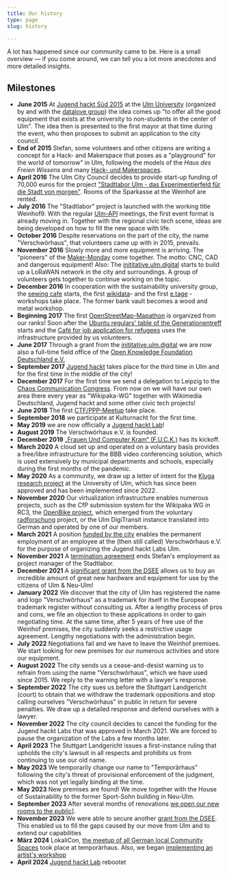 ```yaml
---
title: Our history
type: page
slug: history

---
```


A lot has happened since our community came to be. Here is a small overview &mdash; if you come around, we can tell you a lot more anecdotes and more detailed insights.

## Milestones
  * **June 2015** At [Jugend hackt Süd 2015](https://jugendhackt.org/event-rueckblick/ulm-2015/) at the [Ulm University](https://www.uni-ulm.de) (organized by and with the [datalove group](http://www.ulmapi.de)) the idea comes up "to offer all the good equipment that exists at the university to non-students in the center of Ulm". The idea then is presented to the first mayor at that time during the event, who then proposes to submit an application to the city council.
  * **End of 2015** Stefan, some volunteers and other citizens are writing a concept for a Hack- and Makerspace that poses as a "playground" for the world of tomorrow" in Ulm, following the models of the _Haus des Freien Wissens_ and many [Hack- und Makerspaces](https://wiki.hackerspaces.org/Design_Patterns).
  * **April 2016** The Ulm City Council decides to provide start-up funding of 70,000 euros for the project ["Stadtlabor Ulm - das Experimentierfeld für die Stadt von morgen"](http://buergerinfo.ulm.de/vo0050.php?__kvonr=4507). Rooms of the Sparkasse at the Weinhof are rented.
  * **July 2016** The "Stadtlabor" project is launched with the working title Weinhof9. With the regular [Ulm-API](http://www.ulmapi.de) meetings, the first event format is already moving in. Together with the regional civic tech scene, ideas are being developed on how to fill the new space with life.
  * **October 2016** Despite reservations on the part of the city, the name "Verschwörhaus", that volunteers came up with in 2015, prevails.
  * **November 2016** Slowly more and more equipment is arriving. The "pioneers" of the [Maker-Monday](/en/groups/makermonday) come together. The motto: CNC, CAD and dangerous equipment! Also: The [inititative.ulm.digital](https://ulm-digital.com) starts to build up a LoRaWAN network in the city and surroundings. A group of volunteers gets together to continue working on the topic.
  * **December 2016** In cooperation with the sustainability university group, the [sewing cafe](/gruppen/naehcafe) starts, the first [wikidata](/en/groups/wikidata)- and the first [e.tage](https://www.etage-ulm.de/home) -workshops take place. The former bank vault becomes a wood and metal workshop.
  * **Beginning 2017** The first [OpenStreetMap-Mapathon](/en/groups/openstreetmap) is organized from our ranks! Soon after the [Ubuntu regulars' table of the Generationentreff](/termine-und-oeffnungszeiten/?tab=ubuntu) starts and the [Café for job application for refugees](/en/groups/bewerbungscafe) uses the infrastructure provided by us volunteers.
  * **June 2017** Through a grant from the [inititative.ulm.digital](https://ulm-digital.com) we are now also a full-time field office of the [Open Knowledge Foundation Deutschland e.V.](https://okfn.de)
  * **September 2017** [Jugend hackt](/termine-und-oeffnungszeiten/?tab=jugend-hackt) takes place for the third time in Ulm and for the first time in the middle of the city!
  * **December 2017** For the first time we send a delegation to Leipzig to the [Chaos Communication Congress](https://events.ccc.de/congress). From now on we will have our own area there every year as "Wikipaka-WG" together with Wikimedia Deutschland, Jugend hackt and some other civic tech projects!
  * **June 2018** The first [CTF/PPP-Meetup](/en/groups/ctf) take place.
  * **September 2018** we participate at Kulturnacht for the first time.
  * **May 2019** we are now officially a [Jugend hackt Lab](/en/category/jugend-hackt-lab)!
  * **August 2019** The Verschwörhaus e.V. is founded.
  * **December 2019** [„Frauen Und Computer Kram“ (F.U.C.K.)](/en/groups/fuck) has its kickoff.
  * **March 2020** A cloud set up and operated on a voluntary basis provides a free/libre infrastructure for the BBB video conferencing solution, which is used extensively by municipal departments and schools, especially during the first months of the pandemic.
  * **May 2020** As a community, we draw up a letter of intent for the [Kluga research project](https://www.uni-ulm.de/nawi/nawi-wichem/forschung/verbundprojekt-kluga/) at the University of Ulm, which has since been approved and has been implemented since 2022.
  * **November 2020** Our virtualization infrastructure enables numerous projects, such as the CfP submission system for the Wikipaka WG in RC3, the [OpenBike project,](https://vm.baden-wuerttemberg.de/de/politik-zukunft/zukunftskonzepte/digitale-mobilitaet/mobiarch-bw/openbike) which emerged from the voluntary [radforschung](https://radforschung.org/) project, or the Ulm DigiTransit instance translated into German and operated by one of our members.
  * **March 2021** A position [funded by the city](https://buergerinfo.ulm.de/to0050.php?__ktonr=22787) enables the permanent employment of an employee at the (then still called) Verschwörhaus e.V. for the purpose of organizing the Jugend hackt Labs Ulm.
  * **November 2021** A [termination agreement](/danke-stefan-fuer-fuenf-jahre-verschwoerhaus) ends Stefan's employment as project manager of the Stadtlabor.
  * **December 2021** A [significant grant from the DSEE]((/förderung-der-deutschen-stiftung-für-engagement-und-ehrenamt-dsee/)) allows us to buy an incredible amount of great new hardware and equipment for use by the citizens of Ulm & Neu-Ulm!
  * **January 2022** We discover that the city of Ulm has registered the name and logo "Verschwörhaus" as a trademark for itself in the European trademark register without consulting us. After a lengthy process of pros and cons, we file an objection to these applications in order to gain negotiating time. At the same time, after 5 years of free use of the Weinhof premises, the city suddenly seeks a restrictive usage agreement. Lengthy negotiations with the administration begin.
  * **July 2022** Negotiations fail and we have to leave the Weinhof premises. We start looking for new premises for our numerous activities and store our equipment.
  * **August 2022** The city sends us a cease-and-desist warning us to refrain from using the name "Verschwörhaus", which we have used since 2015. We reply to the warning letter with a lawyer's response.
  * **September 2022** The city sues us before the Stuttgart Landgericht (court) to obtain that we withdraw the trademark oppositions and stop calling ourselves "Verschwörhaus" in public in return for severe penalties. We draw up a detailed response and defend ourselves with a lawyer.
  * **November 2022** The city council decides to cancel the funding for the Jugend hackt Labs that was approved in March 2021. We are forced to pause the organization of the Labs a few months later.
  * **April 2023** The Stuttgart Landgericht issues a first-instance ruling that upholds the city's lawsuit in all respects and prohibits us from continuing to use our old name.
  * **May 2023** We temporarily change our name to "Temporärhaus" following the city's threat of provisional enforcement of the judgment, which was not yet legally binding at the time.
  * **May 2023** New premises are found! We move together with the House of Sustainability to the former Sport-Sohn building in Neu-Ulm.
  * **September 2023** After several months of renovations [we open our new rooms to the public](/go-for-launch-monatsbericht-september-2023/)].
  * **November 2023** We were able to secure another [grant from the DSEE](/jahresendfieber-monatsbericht-november-2023/). This enabled us to fill the gaps caused by our move from Ulm and to extend our capabilities
  * **März 2024** LokaliCon, [the meetup of all German local Community Spaces](/lokalicon-treffen-der-lokalen-community-raeume/) took place at temporärhaus. Also, we began [implementing an artist's workshop](/auf-zur-sommerzeit-monatsbericht-maerz-2024/)
  * **April 2024** [Jugend hackt Lab](/das-jugend-hackt-lab-startet-wieder-nun-in-neu-ulm/) rebootet

